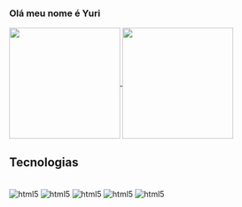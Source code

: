 ### Olá meu nome é Yuri
<a href="https://github.com/anuraghazra/github-readme-stats">
  <img align="center" style="height:200px" src="https://github-readme-stats.vercel.app/api?username=yurigriebeler&show_icons=true&theme=onedark" />
</a>
<a href="https://github.com/anuraghazra/convoychat">
  <img align="center" style="height:200px" src="https://github-readme-stats.vercel.app/api/top-langs/?username=yurigriebeler&hide=javascript,html" />
</a>

## Tecnologias 

<div style="display: inline_block"><br/>
<img align="center" alt="html5" src="https://img.shields.io/badge/Java-ED8B00?style=for-the-badge&logo=openjdk&logoColor=white"/>

<img align="center" alt="html5" src="https://img.shields.io/badge/HTML5-E34F26?style=for-the-badge&logo=html5&logoColor=white"/>

<img align="center" alt="html5" src="https://img.shields.io/badge/C%23-239120?style=for-the-badge&logo=c-sharp&logoColor=white"/>

<img align="center" alt="html5" src="https://img.shields.io/badge/.NET-5C2D91?style=for-the-badge&logo=.net&logoColor=white"/>

<img align="center" alt="html5" src="https://img.shields.io/badge/Angular-DD0031?style=for-the-badge&logo=angular&logoColor=white"/>

</div><br/>

